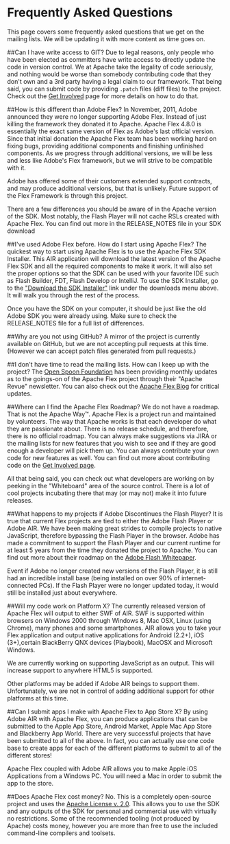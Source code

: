 <!--
 
 Licensed to the Apache Software Foundation (ASF) under one or more
 contributor license agreements.  See the NOTICE file distributed with
 this work for additional information regarding copyright ownership.
 The ASF licenses this file to You under the Apache License, Version 2.0
 (the "License"); you may not use this file except in compliance with
 the License.  You may obtain a copy of the License at
 
 http://www.apache.org/licenses/LICENSE-2.0
 
 Unless required by applicable law or agreed to in writing, software
 distributed under the License is distributed on an "AS IS" BASIS,
 WITHOUT WARRANTIES OR CONDITIONS OF ANY KIND, either express or implied.
 See the License for the specific language governing permissions and
 limitations under the License.
 
-->
# Frequently Asked Questions

This page covers some frequently asked questions that we get on the mailing lists.  We will be updating it with more
content as time goes on.

##Can I have write access to GIT?
Due to legal reasons, only people who have been elected as committers have write access to directly update the code in version control.
We at Apache take the legality of code seriously, and nothing would be worse than somebody contributing code that
they don't own and a 3rd party having a legal claim to our framework.  That being said, you can submit code by providing
`.patch` files (diff files) to the project.  Check out the [Get Involved][1] page for more details on how to do that.

##How is this different than Adobe Flex?
In November, 2011, Adobe announced they were no longer supporting Adobe Flex.  Instead of just killing the framework they
donated it to Apache.  Apache Flex 4.8.0 is essentially the exact same version of Flex as Adobe's last official
version.  Since that initial donation the Apache Flex team has been working hard on fixing bugs, providing additional
components and finishing unfinished components.  As we progress through additional versions, we will be less and
less like Adobe's Flex framework, but we will strive to be compatible with it.

Adobe has offered some of their customers extended support contracts, and may produce additional versions, but
that is unlikely.  Future support of the Flex Framework is through this project.

There are a few differences you should be aware of in the Apache version of the SDK.  Most notably, the Flash Player will
not cache RSLs created with Apache Flex.  You can find out more in the RELEASE_NOTES file in your SDK download

##I've used Adobe Flex before.  How do I start using Apache Flex?
The quickest way to start using Apache Flex is to use the Apache Flex SDK Installer.  This AIR application will download
the latest version of the Apache Flex SDK and all the required components to make it work.  It will also set the proper
options so that the SDK can be used with your favorite IDE such as Flash Builder, FDT, Flash Develop or IntelliJ.
To use the SDK Installer, go to the ["Download the SDK Installer"][4] link under the downloads menu above.  It will
walk you through the rest of the process.

Once you have the SDK on your computer, it should be just like the old Adobe SDK you were already using.  Make sure
to check the RELEASE_NOTES file for a full list of differences.

##Why are you not using GitHub?
A mirror of the project is currently available on GitHub, but we are not accepting pull requests at this time.
(However we can accept patch files generated from pull requests.)

##I don't have time to read the mailing lists.  How can I keep up with the project?
The [Open Spoon Foundation][2] has been providing monthly updates as to the goings-on of the Apache Flex project through
their "Apache Revue" newsletter.  You can also check out the [Apache Flex Blog][3] for critical updates.

##Where can I find the Apache Flex Roadmap?
We do not have a roadmap.  That is not the Apache Way™.  Apache Flex is a project run and maintained by volunteers.  The
way that Apache works is that each developer do what they are passionate about.  There is no release schedule,
and therefore, there is no official roadmap.  You can always make suggestions via JIRA or the mailing lists for
new features that you wish to see and if they are good enough a developer will pick them up.  You can always
contribute your own code for new features as well.  You can find out more about contributing code on the [Get
Involved page][1].

All that being said, you can check out what developers are working on by peeking in the "Whiteboard" area of the
source control.  There is a lot of cool projects incubating there that may (or may not) make it into future
releases.

##What happens to my projects if Adobe Discontinues the Flash Player?
It is true that current Flex projects are tied to either the Adobe Flash Player or Adobe AIR.  We have been making great
strides to compile projects to native JavaScript, therefore bypassing the Flash Player in the browser.  Adobe
has made a commitment to support the Flash Player and our current runtime for at least 5 years from the time
they donated the project to Apache.  You can find out more about their roadmap on the [Adobe Flash Whitepaper][5].

Event if Adobe no longer created new versions of the Flash Player, it is still had an incredible install base
(being installed on over 90% of internet-connected PCs).  If the Flash Player were no longer updated today, it would
still be installed just about everywhere.

##Will my code work on Platform X?
The currently released version of Apache Flex will output to either SWF of AIR.  SWF is supported within browsers on
Windows 2000 through Windows 8, Mac OSX, Linux (using Chrome), many phones and some smartphones.  AIR allows
you to take your Flex application and output native applications for Android (2.2+), iOS (3+),certain
BlackBerry QNX devices (Playbook), MacOSX and Microsoft Windows.

We are currently working on supporting JavaScript as an output.  This will increase support to anywhere HTML5
is supported.

Other platforms may be added if Adobe AIR beings to support them.  Unfortunately, we are not in control of adding
additional support for other platforms at this time.

##Can I submit apps I make with Apache Flex to App Store X?
By using Adobe AIR with Apache Flex, you can produce applications that can be submitted to the Apple App Store, Android
Market, Apple Mac App Store and Blackberry App World.  There are very successful projects that have been submitted
to all of the above.  In fact, you can actually use one code base to create apps for each of the different platforms
to submit to all of the different stores!

Apache Flex coupled with Adobe AIR allows you to make Apple iOS Applications from a Windows PC.  You will need a Mac in
order to submit the app to the store.

##Does Apache Flex cost money?
No.  This is a completely open-source project and uses the [Apache License v. 2.0][6].  This allows you to use the SDK and
any outputs of the SDK for personal and commercial use with virtually no restrictions.  Some of the recommended tooling
(not produced by Apache) costs money, however you are more than free to use the included command-line compilers
and toolsets.

[1]: community-getinvolved.html
[2]: http://www.spoon.as
[3]: http://blogs.apache.org/flex/
[4]: installer.html
[5]: http://www.adobe.com/devnet/flashplatform/whitepapers/roadmap.html
[6]: about-licensing.html